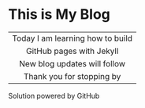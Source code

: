 # This is My Blog

|  |
| :---: |
| Today I am learning how to build |
| GitHub pages with Jekyll
| New blog updates will follow |
| Thank you for stopping by |



Solution powered by GitHub
